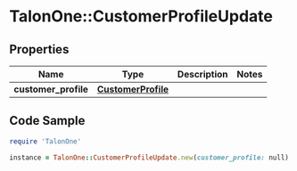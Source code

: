# TalonOne::CustomerProfileUpdate

## Properties

Name | Type | Description | Notes
------------ | ------------- | ------------- | -------------
**customer_profile** | [**CustomerProfile**](CustomerProfile.md) |  | 

## Code Sample

```ruby
require 'TalonOne'

instance = TalonOne::CustomerProfileUpdate.new(customer_profile: null)
```


